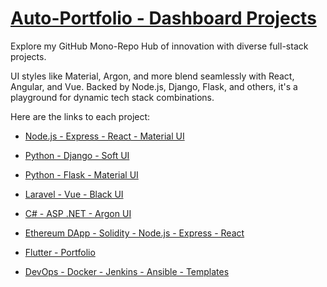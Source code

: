

# [Auto-Portfolio - Dashboard Projects](#)
<!-- (https://www.auto-portfolio.com) -->


Explore my GitHub Mono-Repo Hub of innovation with diverse full-stack projects. 

UI styles like Material, Argon, and more blend seamlessly with React, Angular, and Vue. Backed by Node.js, Django, Flask, and others, it's a playground for dynamic tech stack combinations. 


Here are the links to each project:


* [Node.js - Express - React - Material UI](https://github.com/Amo-Addai/nodejs-react-material-app.git)

* [Python - Django - Soft UI](https://github.com/Amo-Addai/django-soft-ui-app.git)

* [Python - Flask - Material UI](https://github.com/Amo-Addai/flask-material-app.git)

* [Laravel - Vue - Black UI](https://github.com/Amo-Addai/laravel-vue-black-app.git)

* [C# - ASP .NET - Argon UI](https://github.com/Amo-Addai/asp-net-argon-app.git)

* [Ethereum DApp - Solidity - Node.js - Express - React](https://github.com/Amo-Addai/real-estate-blockchain-dapp)

* [Flutter - Portfolio](https://github.com/Amo-Addai/flutter-portfolio.git)

* [DevOps - Docker - Jenkins - Ansible - Templates](https://github.com/Amo-Addai/devops-ci-cd-docker-jenkins-ansible)

